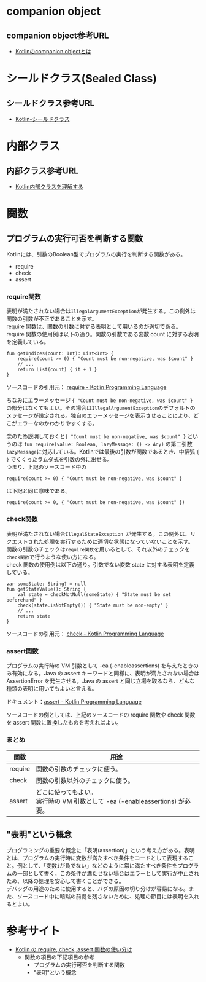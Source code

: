 # companion object
## companion object参考URL
- [Kotlinのcompanion objectとは](https://qiita.com/tkhs0604/items/261e94a42b7097dfd204)

# シールドクラス(Sealed Class)
## シールドクラス参考URL
- [Kotlin-シールドクラス](https://blog.y-yuki.net/entry/2019/05/24/090000)

# 内部クラス
## 内部クラス参考URL 
- [Kotlin内部クラスを理解する](https://qiita.com/kaleidot725/items/f2c6611648b04f7f41db)

# 関数
## プログラムの実行可否を判断する関数
Kotlinには、引数のBoolean型でプログラムの実行を判断する関数がある。
- require
- check
- assert

### require関数
表明が満たされない場合は`IllegalArgumentException`が発生する。この例外は関数の引数が不正であることを示す。  
require 関数は、関数の引数に対する表明として用いるのが適切である。  
require 関数の使用例は以下の通り。関数の引数である変数 count に対する表明を定義している。
```
fun getIndices(count: Int): List<Int> {
    require(count >= 0) { "Count must be non-negative, was $count" }
    // ...
    return List(count) { it + 1 }
}
```
ソースコードの引用元： [require - Kotlin Programming Language](https://kotlinlang.org/api/latest/jvm/stdlib/kotlin/require.html)  
  
ちなみにエラーメッセージ `{ "Count must be non-negative, was $count" }` の部分はなくてもよい。その場合は`IllegalArgumentException`のデフォルトのメッセージが設定される。独自のエラーメッセージを表示させることにより、どこがエラーなのかわかりやすくする。

念のため説明しておくと`{ "Count must be non-negative, was $count" }` というのは
`fun require(value: Boolean, lazyMessage: () -> Any)` の第二引数`lazyMessage`に対応している。Kotlinでは最後の引数が関数であるとき、中括弧 `{ }` でくくったラムダ式を引数の外に出せる。  
つまり、上記のソースコード中の  
```
require(count >= 0) { "Count must be non-negative, was $count" }
```
は下記と同じ意味である。
```
require(count >= 0, { "Count must be non-negative, was $count" })
```
### check関数
表明が満たされない場合`IllegalStateException `が発生する。この例外は、リクエストされた処理を実行するために適切な状態になっていないことを示す。  
関数の引数のチェックは`require関数`を用いるとして、それ以外のチェックを`check関数`で行うような使い方になる。  
check 関数の使用例は以下の通り。引数でない変数 state に対する表明を定義している。
```
var someState: String? = null
fun getStateValue(): String {
    val state = checkNotNull(someState) { "State must be set beforehand" }
    check(state.isNotEmpty()) { "State must be non-empty" }
    // ...
    return state
}
```
ソースコードの引用元： [check - Kotlin Programming Language](https://kotlinlang.org/api/latest/jvm/stdlib/kotlin/check.html)
### assert関数
プログラムの実行時の VM 引数として -ea (-enableassertions) を与えたときのみ有効になる。Java の assert キーワードと同様に、表明が満たされない場合は AssertionError を発生させる。Java の assert と同じ立場を取るなら、どんな種類の表明に用いてもよいと言える。  
  
ドキュメント：[assert - Kotlin Programming Language](https://kotlinlang.org/api/latest/jvm/stdlib/kotlin/assert.html)
  
ソースコードの例としては、上記のソースコードの require 関数や check 関数を assert 関数に置換したものを考えればよい。

### まとめ
| 関数    | 用途                                                                            | 
| ------- | ------------------------------------------------------------------------------- | 
| require | 関数の引数のチェックに使う。                                                    | 
| check   | 関数の引数以外のチェックに使う。                                                | 
| assert  | どこに使ってもよい。<br>実行時の VM 引数として -ea (-enableassertions) が必要。 | 
## "表明"という概念
プログラミングの重要な概念に「表明(assertion)」という考え方がある。表明とは、プログラムの実行時に変数が満たすべき条件をコードとして表現すること。例として、「変数`i`が負でない」などのように常に満たすべき条件をプログラムの一部として書く。この条件が満たせない場合はエラーとして実行が中止されため、以降の処理を安心して書くことができる。  
デバッグの用途のために使用すると、バグの原因の切り分けが容易になる。また、ソースコード中に暗黙の前提を残さないために、処理の節目には表明を入れるとよい。


# 参考サイト
- [Kotlin の require, check, assert 関数の使い分け](https://t-keita.hatenadiary.jp/entry/2020/12/05/223942)
  - 関数の項目の下記項目の参考
    - プログラムの実行可否を判断する関数
    - "表明"という概念